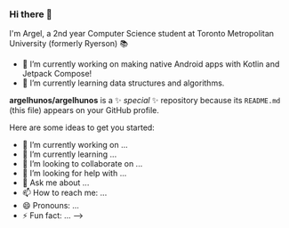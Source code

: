 ### Hi there 👋
I'm Argel, a 2nd year Computer Science student at Toronto Metropolitan University (formerly Ryerson) 📚
- 🔭 I’m currently working on making native Android apps with Kotlin and Jetpack Compose!
- 🌱 I’m currently learning data structures and algorithms.


**argelhunos/argelhunos** is a ✨ _special_ ✨ repository because its `README.md` (this file) appears on your GitHub profile.

Here are some ideas to get you started:

- 🔭 I’m currently working on ...
- 🌱 I’m currently learning ...
- 👯 I’m looking to collaborate on ...
- 🤔 I’m looking for help with ...
- 💬 Ask me about ...
- 📫 How to reach me: ...
- 😄 Pronouns: ...
- ⚡ Fun fact: ...
-->
